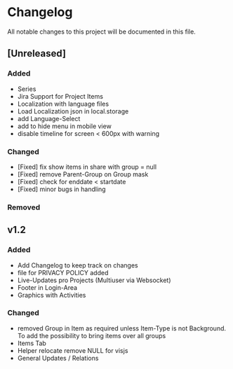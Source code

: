# Changelog
All notable changes to this project will be documented in this file.

## [Unreleased]
### Added
- Series
- Jira Support for Project Items
- Localization with language files 
- Load Localization json in local.storage
- add Language-Select
- add to hide menu in mobile view
- disable timeline for screen < 600px with warning
### Changed
- [Fixed] fix show items in share with group = null
- [Fixed] remove Parent-Group on Group mask
- [Fixed] check for enddate < startdate
- [Fixed] minor bugs in handling
### Removed


## v1.2
### Added
- Add Changelog to keep track on changes
- file for PRIVACY POLICY added
- Live-Updates pro Projects (Multiuser via Websocket)
- Footer in Login-Area
- Graphics with Activities
### Changed
- removed Group in Item as required unless Item-Type is not Background. To add the possibility to bring items over all groups
- Items Tab
- Helper relocate remove NULL for visjs
- General Updates / Relations


